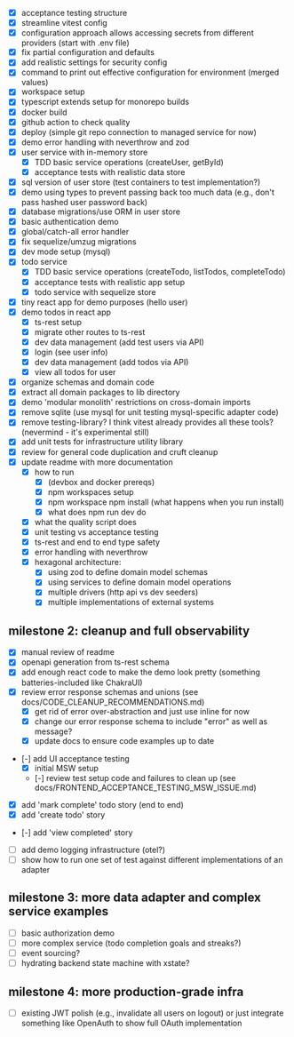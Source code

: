 - [x] acceptance testing structure
- [x] streamline vitest config
- [x] configuration approach allows accessing secrets from different providers (start with .env file)
- [x] fix partial configuration and defaults
- [x] add realistic settings for security config
- [x] command to print out effective configuration for environment (merged values)
- [x] workspace setup
- [x] typescript extends setup for monorepo builds
- [x] docker build
- [x] github action to check quality
- [x] deploy (simple git repo connection to managed service for now)
- [x] demo error handling with neverthrow and zod
- [x] user service with in-memory store
  - [x] TDD basic service operations (createUser, getById)
  - [x] acceptance tests with realistic data store
- [x] sql version of user store (test containers to test implementation?)
- [x] demo using types to prevent passing back too much data (e.g., don't pass hashed user password back)
- [x] database migrations/use ORM in user store
- [x] basic authentication demo
- [x] global/catch-all error handler
- [x] fix sequelize/umzug migrations
- [x] dev mode setup (mysql)
- [x] todo service
  - [x] TDD basic service operations (createTodo, listTodos, completeTodo)
  - [x] acceptance tests with realistic app setup
  - [x] todo service with sequelize store
- [x] tiny react app for demo purposes (hello user)
- [x] demo todos in react app
  - [x] ts-rest setup
  - [x] migrate other routes to ts-rest
  - [x] dev data management (add test users via API)
  - [x] login (see user info)
  - [x] dev data management (add todos via API)
  - [x] view all todos for user
- [x] organize schemas and domain code
- [x] extract all domain packages to lib directory
- [x] demo 'modular monolith' restrictions on cross-domain imports
- [x] remove sqlite (use mysql for unit testing mysql-specific adapter code)
- [x] remove testing-library? I think vitest already provides all these tools? (nevermind - it's experimental still)
- [x] add unit tests for infrastructure utility library
- [x] review for general code duplication and cruft cleanup
- [x] update readme with more documentation
  - [x] how to run
    - [x] (devbox and docker prereqs)
    - [x] npm workspaces setup
    - [x] npm workspace npm install (what happens when you run install)
    - [x] what does npm run dev do
  - [x] what the quality script does
  - [x] unit testing vs acceptance testing
  - [x] ts-rest and end to end type safety
  - [x] error handling with neverthrow
  - [x] hexagonal architecture:
    - [x] using zod to define domain model schemas
    - [x] using services to define domain model operations
    - [x] multiple drivers (http api vs dev seeders)
    - [x] multiple implementations of external systems

## milestone 2: cleanup and full observability

- [x] manual review of readme
- [x] openapi generation from ts-rest schema
- [x] add enough react code to make the demo look pretty (something batteries-included like ChakraUI)
- [x] review error response schemas and unions (see docs/CODE_CLEANUP_RECOMMENDATIONS.md)
  - [x] get rid of error over-abstraction and just use inline for now
  - [x] change our error response schema to include "error" as well as message?
  - [x] update docs to ensure code examples up to date
- [-] add UI acceptance testing
  - [x] initial MSW setup
  - [-] review test setup code and failures to clean up (see docs/FRONTEND_ACCEPTANCE_TESTING_MSW_ISSUE.md)
- [x] add 'mark complete' todo story (end to end)
- [x] add 'create todo' story
- [-] add 'view completed' story
- [ ] add demo logging infrastructure (otel?)
- [ ] show how to run one set of test against different implementations of an adapter

## milestone 3: more data adapter and complex service examples

- [ ] basic authorization demo
- [ ] more complex service (todo completion goals and streaks?)
- [ ] event sourcing?
- [ ] hydrating backend state machine with xstate?

## milestone 4: more production-grade infra

- [ ] existing JWT polish (e.g., invalidate all users on logout) or just integrate something like OpenAuth to show full OAuth implementation
